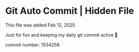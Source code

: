 # Git Auto Commit | Hidden File

This file was added Feb 12, 2025

Just for fun and keeping my daily git commit active 🤪

commit number: 1534256
